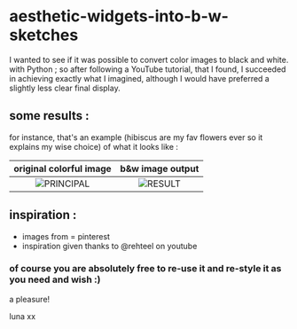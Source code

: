 # aesthetic-widgets-into-b-w-sketches 

I wanted to see if it was possible to convert color images to black and white. with Python ; so after following a YouTube tutorial, that I found, I succeeded in achieving exactly what I imagined, although I would have preferred a slightly less clear final display.

## some results :

for instance, that's an example (hibiscus are my fav flowers ever so it explains my wise choice) of what it looks like : 

original colorful image                  |            b&w image output
:------------------------------------:|:-------------------------------------:
![PRINCIPAL](https://github.com/user-attachments/assets/de0f2a49-e2f0-4d1e-898f-dff720b8ae72)    |    ![RESULT](https://github.com/user-attachments/assets/85edd52d-21b5-4c97-939c-68937ca856e8)

## inspiration :

- images from = pinterest
- inspiration given thanks to @rehteel on youtube

### of course you are absolutely free to re-use it and re-style it as you need and wish :)



a pleasure!

luna xx
